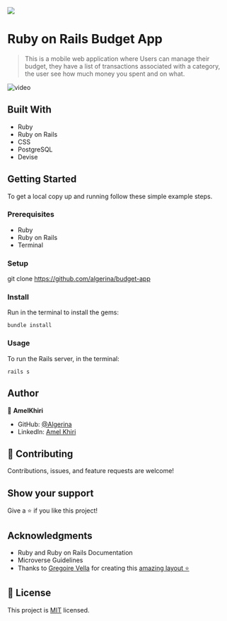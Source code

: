 ![](https://img.shields.io/badge/Microverse-blueviolet)

# Ruby on Rails Budget App

> This is a mobile web application where Users can manage their budget, they have a list of transactions associated with a category, the user see how much money you spent and on what.

![video](https://www.loom.com/share/838c53a1a80f44a6ad21ba0c10af5bf2)

## Built With

- Ruby
- Ruby on Rails
- CSS
- PostgreSQL
- Devise


## Getting Started

To get a local copy up and running follow these simple example steps.

### Prerequisites

- Ruby
- Ruby on Rails 
- Terminal

### Setup

git clone https://github.com/algerina/budget-app

### Install

Run in the terminal to install the gems:

`bundle install`

### Usage

To run the Rails server, in the terminal: 

`rails s`

## Author

👤 **AmelKhiri**

- GitHub: [@Algerina](https://github.com/Algerina)
- LinkedIn: [Amel Khiri](https://linkedin.com/in/amel-khiri-qahwadji-37a550135)


## 🤝 Contributing

Contributions, issues, and feature requests are welcome!


## Show your support

Give a ⭐️ if you like this project!

## Acknowledgments

- Ruby and Ruby on Rails Documentation
- Microverse Guidelines
- Thanks to [Gregoire Vella](https://www.behance.net/gregoirevella) for creating this [amazing layout ⭐️](https://www.behance.net/gallery/19759151/Snapscan-iOs-design-and-branding?tracking_source=)

## 📝 License

This project is [MIT](./MIT.md) licensed.
